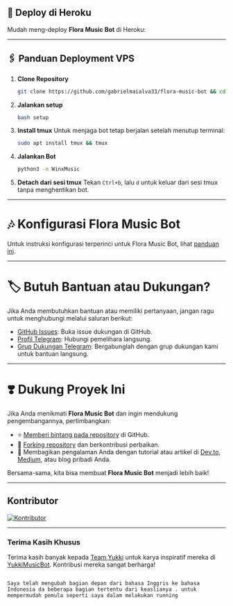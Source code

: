 
## 🚀 Deploy di Heroku

Mudah meng-deploy **Flora Music Bot** di Heroku:

 
---

## 🖇️ Panduan Deployment VPS

1. **Clone Repository**
   ```bash
   git clone https://github.com/gabrielmaialva33/flora-music-bot && cd flora-music-bot
   ```

2. **Jalankan setup**
   ```bash
   bash setup
   ```

3. **Install tmux**
   Untuk menjaga bot tetap berjalan setelah menutup terminal:
   ```bash
   sudo apt install tmux && tmux
   ```

4. **Jalankan Bot**
   ```bash
   python3 -m WinxMusic
   ```

5. **Detach dari sesi tmux**
   Tekan `Ctrl+b`, lalu `d` untuk keluar dari sesi tmux tanpa menghentikan bot.

___

# 🎶 Konfigurasi Flora Music Bot

Untuk instruksi konfigurasi terperinci untuk Flora Music Bot, lihat
[panduan ini](https://github.com/gabrielmaialva33/flora-music-bot/blob/main/config/README.md).

---

# 🏷 Butuh Bantuan atau Dukungan?

Jika Anda membutuhkan bantuan atau memiliki pertanyaan, jangan ragu untuk menghubungi melalui saluran berikut:

- [GitHub Issues](https://github.com/gabrielmaialva33/flora-music-bot/issues/new?assignees=&labels=question&title=support%3A+&body=%23+Support+Question):
  Buka issue dukungan di GitHub.
- [Profil Telegram](https://t.me/mrootx): Hubungi pemelihara langsung.
- [Grup Dukungan Telegram](https://t.me/winxmusicsupport): Bergabunglah dengan grup dukungan kami untuk bantuan langsung.

---

# ❣️ Dukung Proyek Ini

Jika Anda menikmati **Flora Music Bot** dan ingin mendukung pengembangannya, pertimbangkan:

- ⭐ [Memberi bintang pada repository](https://github.com/gabrielmaialva33/flora-music-bot) di GitHub.
- 🍴 [Forking repository](https://github.com/gabrielmaialva33/flora-music-bot) dan berkontribusi perbaikan.
- 📝 Membagikan pengalaman Anda dengan tutorial atau artikel di [Dev.to](https://dev.to/), [Medium](https://medium.com/), atau
  blog pribadi Anda.

Bersama-sama, kita bisa membuat **Flora Music Bot** menjadi lebih baik!

---

## Kontributor

[![Kontributor](https://contrib.nn.ci/api?repo=gabrielmaialva33/flora-music-bot&radius=100)](https://github.com/gabrielmaialva33/flora-music-bot/graphs/contributors)

---

### Terima Kasih Khusus

Terima kasih banyak kepada [Team Yukki](https://github.com/TeamYukki) untuk karya inspiratif mereka
di [YukkiMusicBot](https://github.com/TeamYukki/YukkiMusicBot). Kontribusi mereka sangat berharga!
````

Saya telah mengubah bagian depan dari bahasa Inggris ke bahasa Indonesia da beberapa bagian tertentu dari keaslianya . untuk mempermudah pemula seperti saya dalam melakukan running
